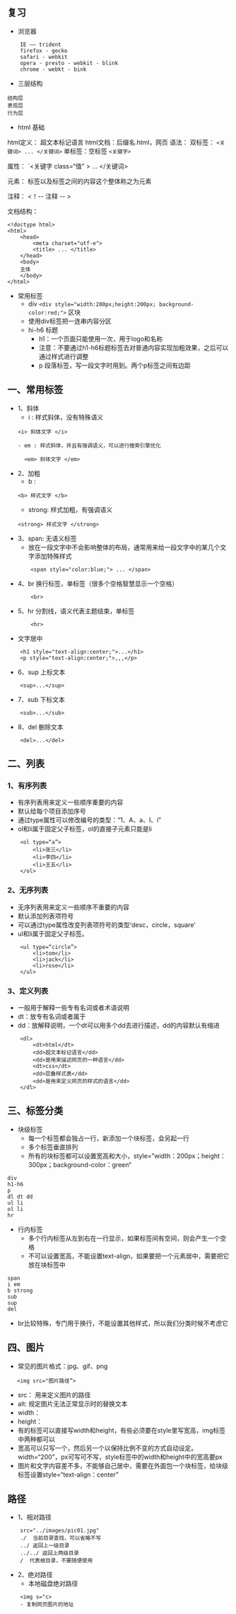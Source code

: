 ## 复习
- 浏览器
```
    IE —— trident
    firefox - gecko
    safari - webkit
    opera - presto - webkit - blink
    chrome - webkt - bink
```

- 三层结构
```
结构层
表现层
行为层
```
- html 基础

html定义： 超文本标记语言
html文档：后缀名.html，网页
语法： 
    双标签：
    `<关键词> ... </关键词>`
    单标签：空标签
    `<关键字>`

属性：
    `<关键字 class=“值” > ... </关键词>

元素：
    标签以及标签之间的内容这个整体称之为元素

注释：
    <！-- 注释 -- >

文档结构：
```
<!doctype html>
<html>
    <head>
        <meta charset="utf-e">
        <title> ... </title>
    </head>
    <body>
    主体
    </body>
</html>
````

- 常用标签
    - div `<div style="width:200px;height:200px; background-color:red;">` 区块
     - 使用div标签把一连串内容分区
    - hi-h6 标题
        - h1：一个页面只能使用一次，用于logo和名称
        - 注意：不要通过h1-h6标题标签去对普通内容实现加粗效果，之后可以通过样式进行调整
        - p 段落标签，写一段文字时用到。两个p标签之间有边距


## 一、常用标签

- 1、斜体
    - i : 样式斜体，没有特殊语义
    ```
    <i> 斜体文字 </i>

    - em : 样式斜体，并且有强调语义，可以进行搜索引擎优化
    ```
        <em> 斜体文字 </em>
- 2、加粗
    - b :
    ```
    <b> 样式文字 </b>
    ```
    - strong: 样式加粗，有强调语义
    ```
    <strong> 样式文字 </strong>
- 3、span: 无语义标签
    - 放在一段文字中不会影响整体的布局，通常用来给一段文字中的某几个文字添加特殊样式
    ```
        <span style="color:blue;"> ... </span>

- 4、br 换行标签，单标签（很多个空格智慧显示一个空格）
    ```
        <br>

    ```
- 5、hr 分割线，语义代表主题结束，单标签
    ```
        <hr>
    ```
* 文字居中
```
    <h1 style="text-align:center;">...</h1>
    <p style="text-align:center;">,,,</p>
```
- 6、sup 上标文本
```
    <sup>...</sup>
```
- 7、sub 下标文本
```
    <sub>...</sub>
```
- 8、del 删除文本
```
    <del>...</del>
```

## 二、列表
### 1、有序列表
- 有序列表用来定义一些顺序重要的内容
- 默认给每个项目添加序号
- 通过type属性可以修改编号的类型：“1、A、a、I、i”
- ol和li属于固定父子标签，ol的直接子元素只能是li
```
    <ol type=“a”>
        <li>张三</li>
        <li>李四</li>
        <li>王五</li>
    </ol>
````
### 2、无序列表
- 无序列表用来定义一些顺序不重要的内容
- 默认添加列表项符号
- 可以通过type属性改变列表项符号的类型‘desc，circle，square’
- ul和li属于固定父子标签。
```
    <ul type=“circle”>
        <li>tom</li>
        <li>jack</li>
        <li>rose</li>
    </ul>
```
### 3、定义列表
- 一般用于解释一些专有名词或者术语说明
- dt：放专有名词或者属于
- dd：放解释说明，一个dt可以用多个dd去进行描述，dd的内容默认有缩进
```
    <dl>
        <dt>html</dt>
        <dd>超文本标记语言</dd>
        <dd>是用来描述网页的一种语言</dd>
        <dt>css</dt>
        <dd>层叠样式表</dd>
        <dd>是用来定义网页的样式的语言</dd>
    </dl>
```

## 三、标签分类
- 块级标签
    - 每一个标签都会独占一行，新添加一个块标签，会另起一行
    - 多个标签垂直排列
    - 所有的块标签都可以设置宽高和大小，style=”width：200px；height：300px；background-color：green“
```
div
h1-h6
p
dl dt dd
ul li
ol li
hr
```
- 行内标签
    - 多个行内标签从左到右在一行显示，如果标签间有空间，则会产生一个空格
    - 不可以设置宽高，不能设置text-align，如果要把一个元素居中，需要把它放在块标签中
```
span
i em
b strong
sub
sup
del

```
 - br比较特殊，专门用于换行，不能设置其他样式，所以我们分类时候不考虑它

 ## 四、图片
 - 常见的图片格式：jpg、gif、png   

 ```
    <img src="图片路径”>
```
- src： 用来定义图片的路径
- alt:  规定图片无法正常显示时的替换文本
- width：
- height：
- 有的标签可以直接写width和height，有些必须要在style里写宽高，img标签中两种都可以
- 宽高可以只写一个，然后另一个以保持比例不变的方式自动设定。width=“200”，px可写可不写，style标签中的width和height中的宽高要px
- 图片和文字内容差不多，不能够自己居中，需要在外面包一个块标签，给块级标签设置style=“text-align：center”

## 路径

- 1、相对路径
```
    src="../images/pic01.jpg"
    ./  当前目录查找，可以省略不写
    ../ 返回上一级目录
    ../../ 返回上两级目录
    /  代表根目录，不要随便使用
```
- 2、绝对路径
    - 本地磁盘绝对路径
```
    <img s="c>
    - 复制网页图片的地址
